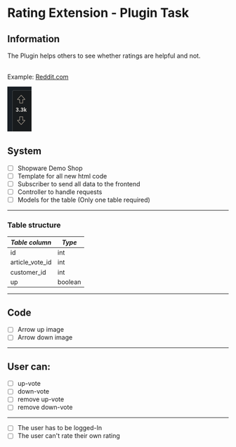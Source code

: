 # Rating Extension - Plugin Task

## Information
The Plugin helps others to see whether ratings are helpful and not.

<br>
Example: <a href="https://reddit.com/">Reddit.com</a>

![Reddit rating example image](./example_reddit.png "Reddit rating example image")

## System
- [ ] Shopware Demo Shop
- [ ] Template for all new html code
- [ ] Subscriber to send all data to the frontend
- [ ] Controller to handle requests
- [ ] Models for the table (Only one table required)
-----
### Table structure

| <i>Table column</i> | <i>Type</i> |
|---------------------|-------------|
| id                  | int         |
| article_vote_id     | int         |
| customer_id         | int         |
| up                  | boolean     |

----
## Code
- [ ] Arrow up image
- [ ] Arrow down image
----
## User can:
- [ ] up-vote
- [ ] down-vote
- [ ] remove up-vote
- [ ] remove down-vote
------
- [ ] The user has to be logged-In
- [ ] The user can't rate their own rating
